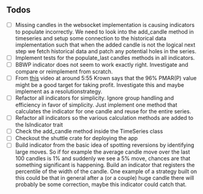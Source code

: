 ## Todos
- [ ] Missing candles in the websocket implementation is causing indicators to populate incorrectly. We need to look into the add_candle method in timeseries and setup some connection to the historical data implementation such that when the added candle is not the logical next step we fetch historical data and patch any potential holes in the series.
- [ ] Implement tests for the populate_last candles methods in all indicators.
- [ ] BBWP indicator does not seem to work exactly right. Investigate and compare or reimplement from scratch. 
- [ ] From [this](https://www.youtube.com/watch?v=OinAn0dY33E) video at around 5:55 Krown says that the 96% PMAR(P) value might be a good target for taking profit. Investigate this and maybe implement as a resolutionstrategy.
- [ ] Refactor all indicators for simplicity. Ignore group handling and efficiency in favor of simplicity. Just implement one method that calculates the indicator for one candle and reuse for the entire series.
- [ ] Refactor all indicators so the various calculation methods are added to the IsIndicator trait
- [ ] Check the add_candle method inside the TimeSeries class
- [ ] Checkout the shuttle crate for deploying the app
- [ ] Build indicator from the basic idea of spotting reversions by identifying large moves. So if for example the average candle move over the last 100 candles is 1% and suddenly we see a 5% move, chances are that something significant is happening. Build an indicator that registers the percentile of the width of the candle. One example of a strategy built on this could be that in general after a (or a couple) huge candle there will probably be some correction, maybe this indicator could catch that.
